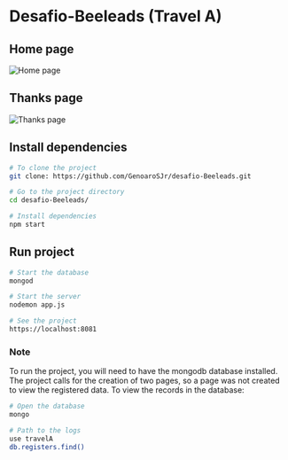 # Desafio-Beeleads (Travel A)
## Home page
![Home page](https://github.com/GenoaroSJr/desafio-Beeleads/blob/master/inicial.png)

## Thanks page
![Thanks page](https://github.com/GenoaroSJr/desafio-Beeleads/blob/master/thanks.png)

## Install dependencies
```sh
# To clone the project
git clone: https://github.com/GenoaroSJr/desafio-Beeleads.git

# Go to the project directory
cd desafio-Beeleads/

# Install dependencies
npm start
```

## Run project 
```sh
# Start the database
mongod

# Start the server
nodemon app.js

# See the project
https://localhost:8081
```

### Note
To run the project, you will need to have the mongodb database installed. 
The project calls for the creation of two pages, so a page was not created to view the registered data.
To view the records in the database:
```sh
# Open the database
mongo

# Path to the logs
use travelA
db.registers.find()
```
